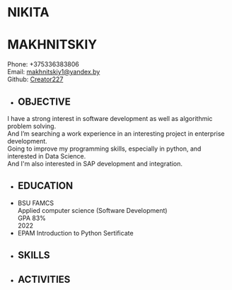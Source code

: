 # NIKITA                
# MAKHNITSKIY          
Phone: +375336383806  
Email: makhnitskiy1@yandex.by  
Github: [Creator227](https://github.com/Creator227/)
* ## OBJECTIVE  
I have a strong interest in software development as well as algorithmic problem solving.  
And I’m searching a work experience in an interesting project in enterprise development.  
Going to improve my programming skills, especially in python, and interested in Data Science.  
And I'm also interested in SAP development and integration. 
* ## EDUCATION
*	BSU FAMCS  
Applied computer science (Software Development)  
GPA 83%  
2022  
* EPAM Introduction to Python Sertificate
* ## SKILLS
* ## ACTIVITIES
